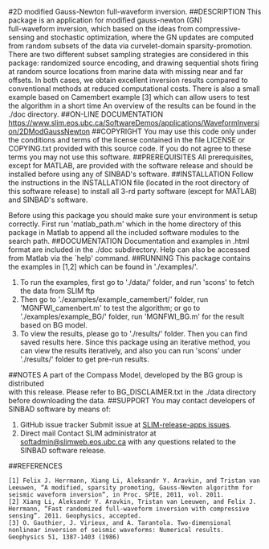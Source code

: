 #2D modified Gauss-Newton full-waveform inversion.
##DESCRIPTION
This package is an application for modified gauss-newton (GN) 			
	full-waveform inversion, which based on the ideas from 
	compressive-sensing and stochastic optimization, where the GN updates 
	are computed from random subsets of the data via curvelet-domain 
	sparsity-promotion. There are two different subset sampling strategies 
	are considered in this package: randomized source encoding, and drawing 
	sequential shots firing at random source locations from marine data 
	with missing near and far offsets. In both cases, we obtain excellent 
	inversion results compared to conventional methods at reduced 
	computational costs. There is also a small example based on Camembert
	example [3] which can allow users to test the algorithm in a short time 
    An overview of the results can be found in the ./doc directory.
##ON-LINE DOCUMENTATION
<https://www.slim.eos.ubc.ca/SoftwareDemos/applications/WaveformInversion/2DModGaussNewton>
##COPYRIGHT
You may use this code only under the conditions and terms of the
    license contained in the file LICENSE or COPYING.txt provided with
    this source code. If you do not agree to these terms you may not
    use this software.
##PREREQUISITES
All prerequisites, except for MATLAB, are provided with the
    software release and should be installed before using any of
    SINBAD's software.
##INSTALLATION
Follow the instructions in the INSTALLATION file (located in the
    root directory of this software release) to install all 3-rd party
    software (except for MATLAB) and SINBAD's software.
	
Before using this package you should make sure your environment is
	setup correctly. First run 'matlab_path.m' which in the home directory
	of this package in Matlab to append all the included software 
	modules to the search path.
##DOCUMENTATION
Documentation and examples in .html format are included in the ./doc subdirectory.
  	Help can also be accessed from Matlab via the `help' command.
##RUNNING
This package contains the examples in [1,2] which can be found in
'./examples/'.

1. To run the examples, first go to './data/' folder, and run 
		'scons' to fetch the data from SLIM ftp
2. Then go to './examples/example\_camembert/' folder, run 'MGNFWI\_camenbert.m' to test
		the algorithm; or go to './examples/example_BG/' folder, run 'MGNFWI_BG.m' for the
		result based on BG model.
3. To view the results, please go to './results/' folder. Then
		you can find saved results here. Since this package using an
		iterative method, you can view the results iteratively, and also
		you can run 'scons' under './results/' folder to get pre-run results.
		
##NOTES
A part of the Compass Model, developed by the BG group is distributed 	
	with this release. 
 	Please refer to BG_DISCLAIMER.txt in the ./data directory before 
	downloading the data.
##SUPPORT
You may contact developers of SINBAD software by means of:

1. GitHub issue tracker
      Submit issue at [SLIM-release-apps issues](https://github.com/SINBADconsortium/SLIM-release-apps/issues).
2. Direct mail
      Contact SLIM administrator at <softadmin@slimweb.eos.ubc.ca> with any
      questions related to the SINBAD software release.

##REFERENCES

	[1] Felix J. Herrmann, Xiang Li, Aleksandr Y. Aravkin, and Tristan van Leeuwen, “A modified, sparsity promoting, Gauss-Newton algorithm for seismic waveform inversion”, in Proc. SPIE, 2011, vol. 2011.
	[2] Xiang Li, Aleksandr Y. Aravkin, Tristan van Leeuwen, and Felix J. Herrmann, “Fast randomized full-waveform inversion with compressive sensing”. 2011. Geophysics, accepted.
	[3] O. Gauthier, J. Virieux, and A. Tarantola. Two-dimensional nonlinear inversion of seismic waveforms: Numerical results. Geophysics 51, 1387-1403 (1986)
